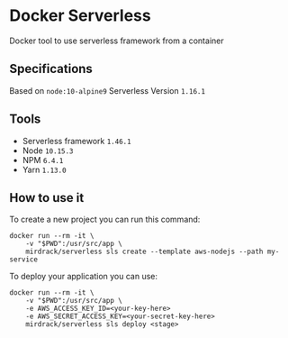 # Docker Serverless

Docker tool to use serverless framework from a container

## Specifications
Based on `node:10-alpine9`
Serverless Version `1.16.1`

## Tools
* Serverless framework `1.46.1`
* Node `10.15.3`
* NPM `6.4.1`
* Yarn `1.13.0`

## How to use it
To create a new project you can run this command:
```
docker run --rm -it \
    -v "$PWD":/usr/src/app \
    mirdrack/serverless sls create --template aws-nodejs --path my-service
```

To deploy your application you can use:
```
docker run --rm -it \
    -v "$PWD":/usr/src/app \
    -e AWS_ACCESS_KEY_ID=<your-key-here>
    -e AWS_SECRET_ACCESS_KEY=<your-secret-key-here>
    mirdrack/serverless sls deploy <stage>
```